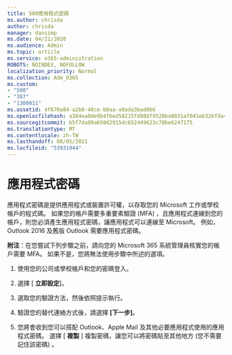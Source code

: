 ```yaml
---
title: 500應用程式密碼
ms.author: chrisda
author: chrisda
manager: dansimp
ms.date: 04/21/2020
ms.audience: Admin
ms.topic: article
ms.service: o365-administration
ROBOTS: NOINDEX, NOFOLLOW
localization_priority: Normal
ms.collection: Adm_O365
ms.custom:
- "500"
- "387"
- "1300011"
ms.assetid: 4f670a84-a2b8-48ce-b0aa-a9ada3bad066
ms.openlocfilehash: a384ea0de9b4f6ed58215fd988f9520ba0031af041eb326fda467b80d28406ee
ms.sourcegitcommit: b5f7da89a650d2915dc652449623c78be6247175
ms.translationtype: MT
ms.contentlocale: zh-TW
ms.lasthandoff: 08/05/2021
ms.locfileid: "53931944"
---
```

# <a name="app-passwords"></a>應用程式密碼

應用程式密碼是提供應用程式或裝置許可權，以存取您的 Microsoft 工作或學校帳戶的程式碼。 如果您的帳戶需要多重要素驗證 (MFA) ，且應用程式連線到您的帳戶，則您必須產生應用程式密碼，讓應用程式可以連線至 Microsoft。 例如，Outlook 2016 及舊版 Outlook 需要應用程式密碼。

 **附注**：在您嘗試下列步驟之前，請向您的 Microsoft 365 系統管理員核實您的帳戶需要 MFA。 如果不是，您將無法使用步驟中所述的選項。

1. 使用您的公司或學校帳戶和您的密碼登入。

2. 選擇 [ **立即設定**]。

3. 選取您的驗證方法，然後依照提示執行。

4. 驗證您的替代連絡方式後，請選擇 **[下一步]**。

5. 您將會收到您可以搭配 Outlook、Apple Mail 及其他必要應用程式使用的應用程式密碼。 選擇 [ **複製** ] 複製密碼，讓您可以將密碼貼至其他地方 (您不需要記住該密碼) 。

